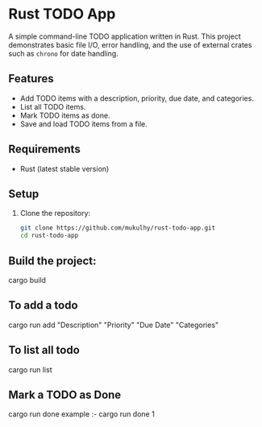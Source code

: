# Rust TODO App

A simple command-line TODO application written in Rust. This project demonstrates basic file I/O, error handling, and the use of external crates such as `chrono` for date handling.

## Features

- Add TODO items with a description, priority, due date, and categories.
- List all TODO items.
- Mark TODO items as done.
- Save and load TODO items from a file.

## Requirements

- Rust (latest stable version)

## Setup

1. Clone the repository:

   ```sh
   git clone https://github.com/mukulhy/rust-todo-app.git
   cd rust-todo-app
   
## Build the project:
cargo build

## To add a todo
cargo run add "Description" "Priority" "Due Date" "Categories"

## To list all todo
cargo run list

## Mark a TODO as Done
cargo run done <id>
example :- cargo run done 1


